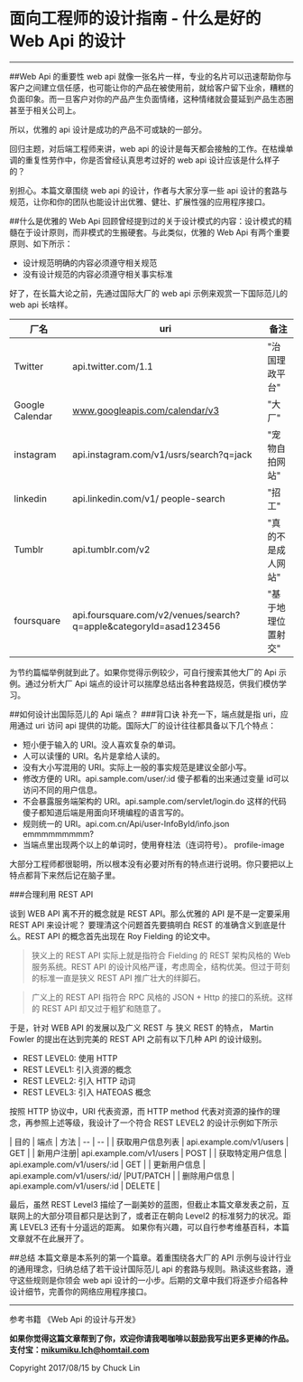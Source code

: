 # 面向工程师的设计指南 - 什么是好的 Web Api 的设计

---

##Web Api 的重要性
web api 就像一张名片一样，专业的名片可以迅速帮助你与客户之间建立信任感，也可能让你的产品在被使用前，就给客户留下业余，糟糕的负面印象。而一旦客户对你的产品产生负面情绪，这种情绪就会蔓延到产品生态圈甚至于相关公司上。

所以，优雅的 api 设计是成功的产品不可或缺的一部分。

回归主题，对后端工程师来讲，web api 的设计是每天都会接触的工作。在枯燥单调的重复性劳作中，你是否曾经认真思考过好的 web api 设计应该是什么样子的？

别担心。本篇文章围绕 web api 的设计，作者与大家分享一些 api 设计的套路与规范，让你和你的团队也能设计出优雅、健壮、扩展性强的应用程序接口。

##什么是优雅的 Web Api
回顾曾经提到过的关于设计模式的内容：设计模式的精髓在于设计原则，而非模式的生搬硬套。与此类似，优雅的 Web Api 有两个重要原则、如下所示：

- 设计规范明确的内容必须遵守相关规范
- 没有设计规范的内容必须遵守相关事实标准

好了，在长篇大论之前，先通过国际大厂的 web api 示例来观赏一下国际范儿的 web api 长啥样。

| 厂名 | uri | 备注 | 
| -- |-- | -- |
| Twitter | api.twitter.com/1.1 | "治国理政平台" |
| Google Calendar | www.googleapis.com/calendar/v3 | "大厂" |
| instagram | api.instagram.com/v1/usrs/search?q=jack | "宠物自拍网站" |
| linkedin | api.linkedin.com/v1/ people-search   | "招工" |
| Tumblr | api.tumblr.com/v2 | "真的不是成人网站" |
| foursquare|  api.foursquare.com/v2/venues/search?q=apple&categoryId=asad123456 | "基于地理位置射交" |

为节约篇幅举例就到此了。如果你觉得示例较少，可自行搜索其他大厂的 Api 示例。通过分析大厂 Api 端点的设计可以揣摩总结出各种套路规范，供我们模仿学习。

##如何设计出国际范儿的 Api 端点？
###背口诀
补充一下，端点就是指 uri，应用通过 uri 访问 api 提供的功能。国际大厂的设计往往都具备以下几个特点：

- 短小便于输入的 URI。没人喜欢复杂的单词。
- 人可以读懂的 URI。名片是拿给人读的。
- 没有大小写混用的 URI。实际上一般的事实规范是建议全部小写。
- 修改方便的 URI。api.sample.com/user/:id 傻子都看的出来通过变量 id可以访问不同的用户信息。
- 不会暴露服务端架构的 URI。api.sample.com/servlet/login.do 这样的代码傻子都知道后端是用面向环境编程的语言写的。
- 规则统一的 URI。api.com.cn/Api/user-InfoById/info.json emmmmmmmmm?
- 当端点里出现两个以上的单词时，使用脊柱法（连词符号）。 profile-image

大部分工程师都很聪明，所以根本没有必要对所有的特点进行说明。你只要把以上特点都背下来然后记在脑子里。

###合理利用 REST API

谈到 WEB API 离不开的概念就是 REST API。那么优雅的 API 是不是一定要采用 REST API 来设计呢？
要理清这个问题首先要搞明白 REST 的准确含义到底是什么。REST API 的概念首先出现在 Roy Fielding 的论文中。

>狭义上的 REST API 实际上就是指符合 Fielding 的 REST 架构风格的 Web 服务系统。REST API 的设计风格严谨，考虑周全，结构优美。但过于苛刻的标准一直是狭义 REST API 推广壮大的绊脚石。

>广义上的 REST API 指符合 RPC 风格的 JSON + Http 的接口的系统。这样的 REST API 却又过于粗犷和随意了。

于是，针对 WEB API 的发展以及广义 REST 与 狭义 REST 的特点， Martin Fowler 的提出在达到完美的 REST API 之前有以下几种 API 的设计级别。

- REST LEVEL0: 使用 HTTP
- REST LEVEL1: 引入资源的概念
- REST LEVEL2: 引入 HTTP 动词
- REST LEVEL3: 引入 HATEOAS 概念

按照 HTTP 协议中，URI 代表资源，而 HTTP method 代表对资源的操作的理念，再参照上述等级，我设计了一个符合 REST LEVEL2 的设计示例如下所示

| 目的 | 端点 | 方法
| -- | -- |
| 获取用户信息列表 | api.example.com/v1/users | GET |
| 新用户注册| api.example.com/v1/users | POST |
| 获取特定用户信息 | api.example.com/v1/users/:id | GET |
| 更新用户信息  | api.example.com/v1/users/:id/ |PUT/PATCH |
| 删除用户信息 | api.example.com/v1/users/:id | DELETE |

最后，虽然 REST Level3 描绘了一副美妙的蓝图，但截止本篇文章发表之前，互联网上的大部分项目都只是达到了，或者正在朝向 Level2 的标准努力的状况。距离 LEVEL3 还有十分遥远的距离。
如果你有兴趣，可以自行参考维基百科，本篇文章就不在此展开了。

##总结
本篇文章是本系列的第一个篇章。着重围绕各大厂的 API 示例与设计行业的通用理念，归纳总结了若干设计国际范儿 api 的套路与规则。熟读这些套路，遵守这些规则是你领会 web api 设计的一小步。后期的文章中我们将逐步介绍各种设计细节，完善你的网络应用程序接口。


---

参考书籍
《Web Api 的设计与开发》

**如果你觉得这篇文章帮到了你，欢迎你请我喝咖啡以鼓励我写出更多更棒的作品。
支付宝：mikumiku.lch@homtail.com**

Copyright 2017/08/15 by Chuck Lin









